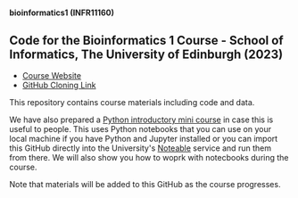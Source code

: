#### bioinformatics1 (INFR11160)
## Code for the Bioinformatics 1 Course - School of Informatics, The University of Edinburgh (2023)

- [Course Website](https://opencourse.inf.ed.ac.uk/bio1/)
- [GitHub Cloning Link](https://github.com/tisimpson/bioinformatics1.git)

This repository contains course materials including code and data.

We have also prepared a [Python introductory mini course](https://github.com/tisimpson/bioinformatics1/tree/main/python_basics) in case this is useful to people. This uses Python notebooks that you can use on your local machine if you have Python and Jupyter installed or you can import this GitHub directly into the University's [Noteable](https://noteable.edina.ac.uk/launch) service and run them from there. We will also show you how to woprk with notecbooks during the course.

Note that materials will be added to this GitHub as the course progresses.
